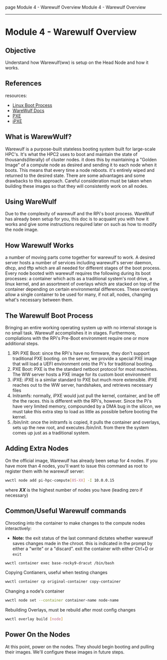 page
Module 4 - Warewulf Overview
Module 4 - Warewulf Overview

---

# Module 4 - Warewulf Overview

## Objective

Understand how Warewulf(ww) is setup on the Head Node and how it works.

## References

<span class="small">resources:
- [Linux Boot Process](https://en.wikipedia.org/wiki/Booting_process_of_Linux)
- [WareWulf Docs](https://warewulf.org/docs/v4.5.x/)
- [PXE](https://en.wikipedia.org/wiki/Preboot_Execution_Environment)
- [iPXE](https://ipxe.org/docs)
</span>

## What is WarewWulf?

Warewulf is a purpose-built stateless booting system built for large-scale HPC's. It's what the HPC2 uses to boot and maintain the state of thousands(literally) of cluster nodes. it does this by maintaining a "Golden Image" of a compute node as desired and sending it to each node when it boots. This means that every time a node reboots. it's entirely wiped and returned to the desired state. There are some advantages and some drawbacks to this approach. Careful consideration must be taken when building these images so that they will consistently work on all nodes.

## Using WareWulf

Due to the complexity of warewulf and the RPi's boot process. WareWulf has already been setup for you, this doc is to acquaint you with how it works and give some instructions required later on such as how to modify the node image.

## How Warewulf Works

a number of moving parts come together for warewulf to work. A desired server hosts a number of services including warewulf's server daemon, dhcp, and tftp which are all needed for different stages of the boot process. Every node booted with warewulf requires the following during its boot processes: a container which acts as a traditional system's root drive, a linux kernel, and an assortment of overlays which are stacked on top of the container depending on certain environmental differences. These overlays allow a single container to be used for many, if not all, nodes, changing what's necessary between them.

## The Warewulf Boot Process

Bringing an entire working operating system up with no internal storage is no small task. Warewulf accomplishes it in stages. Furthermore, compliations with the RPi's Pre-Boot environment require one or more additional steps.

1. RPi PXE Boot: since the RPi's have no firmware, they don't support traditional PXE booting. on the server, we provide a special PXE image that will load a UEFI environment onto the Pi's for traditional booting.
2. PXE Boot: PXE is the the standard netboot protocol for most machines. The WW server hosts a PXE image for its custom boot environment
3. iPXE: iPXE is a similar standard to PXE but much more extensible. iPXE reaches out to the WW server, handshakes, and retrieves necessary files
4. Initramfs: normally, iPXE would just pull the kernel, container, and be off the the races. this is different with the RPi's, however. Since the Pi's have very limited memory, compounded by a DMA bug in the silicon, we must take this extra step to load as little as possible before booting the kernel.
5. /bin/init: once the initramfs is copied, it pulls the container and overlays, sets up the new root, and executes /bin/init. from there the system comes up just as a traditional system.

## Adding Extra Nodes

On the official image, Warewulf has already been setup for 4 nodes. If you have more than 4 nodes, you'll want to issue this command as root to register them with he warewulf server:

```bash
wwctl node add pi-hpc-compute[05-XX] -I 10.0.0.15
```

where ***XX*** is the highest number of nodes you have (leading zero if necessary)

## Common/Useful Warewulf commands

Chrooting into the container to make changes to the compute nodes interactively:

- **Note:** the exit status of the last command dictates whether warewulf saves changes made in the chroot. this is indicated in the prompt by either a "write" or a "discard". exit the container with either Ctrl+D or `exit`

```bash
wwctl container exec base-rocky9-dracut /bin/bash
```

Copying Contianers, useful when testing changes

```bash
wwctl container cp original-container copy-container
```

Changing a node's container

```bash
wwctl node set --container container-name node-name
```

Rebuilding Overlays, must be rebuild after most config changes

```bash
wwctl overlay build [node]
```

## Power On the Nodes

At this point, power on the nodes. They should begin booting and pulling their images. We'll configure these images in future steps.
